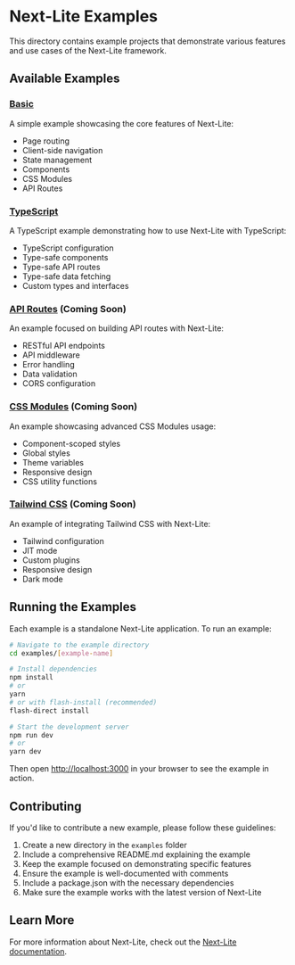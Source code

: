 # Next-Lite Examples

This directory contains example projects that demonstrate various features and use cases of the Next-Lite framework.

## Available Examples

### [Basic](./basic)

A simple example showcasing the core features of Next-Lite:
- Page routing
- Client-side navigation
- State management
- Components
- CSS Modules
- API Routes

### [TypeScript](./with-typescript)

A TypeScript example demonstrating how to use Next-Lite with TypeScript:
- TypeScript configuration
- Type-safe components
- Type-safe API routes
- Type-safe data fetching
- Custom types and interfaces

### [API Routes](./with-api-routes) (Coming Soon)

An example focused on building API routes with Next-Lite:
- RESTful API endpoints
- API middleware
- Error handling
- Data validation
- CORS configuration

### [CSS Modules](./with-css-modules) (Coming Soon)

An example showcasing advanced CSS Modules usage:
- Component-scoped styles
- Global styles
- Theme variables
- Responsive design
- CSS utility functions

### [Tailwind CSS](./with-tailwind) (Coming Soon)

An example of integrating Tailwind CSS with Next-Lite:
- Tailwind configuration
- JIT mode
- Custom plugins
- Responsive design
- Dark mode

## Running the Examples

Each example is a standalone Next-Lite application. To run an example:

```bash
# Navigate to the example directory
cd examples/[example-name]

# Install dependencies
npm install
# or
yarn
# or with flash-install (recommended)
flash-direct install

# Start the development server
npm run dev
# or
yarn dev
```

Then open [http://localhost:3000](http://localhost:3000) in your browser to see the example in action.

## Contributing

If you'd like to contribute a new example, please follow these guidelines:

1. Create a new directory in the `examples` folder
2. Include a comprehensive README.md explaining the example
3. Keep the example focused on demonstrating specific features
4. Ensure the example is well-documented with comments
5. Include a package.json with the necessary dependencies
6. Make sure the example works with the latest version of Next-Lite

## Learn More

For more information about Next-Lite, check out the [Next-Lite documentation](https://github.com/Nom-nom-hub/next-lite-main/wiki).
